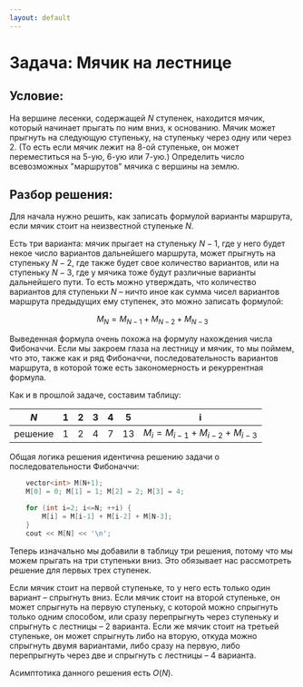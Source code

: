 ```yaml
---
layout: default
---
```


<script type="text/javascript" id="MathJax-script" async
  src="https://cdn.jsdelivr.net/npm/mathjax@3/es5/tex-mml-chtml.js">
</script>

<script>
  MathJax = {
    tex: {
      inlineMath: [['$', '$']]
    }
  };
</script>

# **Задача: Мячик на лестнице**

## **Условие:**

На вершине лесенки, содержащей $N$ ступенек, находится мячик, который начинает прыгать по ним вниз, к основанию. Мячик может прыгнуть на следующую ступеньку, на ступеньку через одну или через $2$. (То есть если мячик лежит на $8$-ой ступеньке, он может переместиться на $5$-ую, $6$-ую или $7$-ую.) Определить число всевозможных "маршрутов" мячика с вершины на землю.

## **Разбор решения:**

Для начала нужно решить, как записать формулой варианты маршрута, если мячик стоит на неизвестной ступеньке $N$.

Есть три варианта: мячик прыгает на ступеньку $N - 1$, где у него будет некое число вариантов дальнейшего маршрута, может прыгнуть на ступеньку $N - 2$, где также будет свое количество вариантов, или на ступеньку $N - 3$, где у мячика тоже будут различные варианты дальнейшего пути. То есть можно утверждать, что количество вариантов для ступеньки $N$ – ничто иное как сумма чисел вариантов маршрута предыдущих ему ступенек, это можно записать формулой: 

$$M_N = M_{N - 1} + M_{N - 2} + M_{N - 3}$$
 
Выведенная формула очень похожа на формулу нахождения числа Фибоначчи. Если мы закроем глаза на лестницу и мячик, то мы поймем, что это, также как и ряд Фибоначчи, последовательность вариантов маршрута, в которой тоже есть закономерность и рекуррентная формула.

Как и в прошлой задаче, составим таблицу:

|   $N$   | 1 | 2 | 3 | 4 | 5  | i                                        |
|---------|---|---|---|---|----|------------------------------------------|
| решение | 1 | 2 | 4 | 7 | 13 | $M_i = M_{i - 1} + M_{i - 2} + M_{i - 3}$|

Общая логика решения идентична решению задачи о последовательности Фибоначчи:

```cpp
    vector<int> M(N+1);
    M[0] = 0; M[1] = 1; M[2] = 2; M[3] = 4;

    for (int i=2; i<=N; ++i) {
        M[i] = M[i-1] + M[i-2] + M[N-3];
    }
    cout << M[N] << '\n';
```
        
Теперь изначально мы добавили в таблицу три решения, потому что мы можем прыгать на три ступеньки вниз. Это обязывает нас рассмотреть решение для первых трех ступенек.

Если мячик стоит на первой ступеньке, то у него есть только один вариант – спрыгнуть вниз. Если мячик стоит на второй ступеньке, он может спрыгнуть на первую ступеньку, с которой можно спрыгнуть только одним способом, или сразу перепрыгнуть через ступеньку и спрыгнуть с лестницы – $2$ варианта. Если же мячик стоит на третьей ступеньке, он может спрыгнуть либо на вторую, откуда можно спрыгнуть двумя вариантами, либо сразу на первую, либо перепрыгнуть через две и спрыгнуть с лестницы – $4$ варианта.

Асимптотика данного решения есть $O(N)$.

